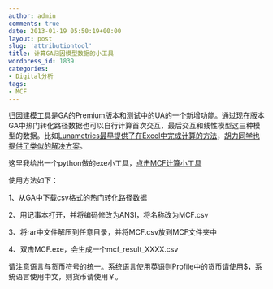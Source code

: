 ```yaml
---
author: admin
comments: true
date: 2013-01-19 05:50:19+00:00
layout: post
slug: 'attributiontool'
title: 计算GA归因模型数据的小工具
wordpress_id: 1839
categories:
- Digital分析
tags:
- MCF
---
```


[归因建模工具](http://www.cloga.info/2012/05/20/%E7%BD%91%E7%AB%99%E5%88%86%E6%9E%90%E4%B8%AD%E5%BD%92%E5%9B%A0%E5%BB%BA%E6%A8%A1attribution-modeling/)是GA的Premium版本和测试中的UA的一个新增功能。通过现在版本GA中热门转化路径数据也可以自行计算首次交互，最后交互和线性模型这三种模型的数据。比如[Lunametrics最早提供了在Excel中完成计算的方法](http://www.lunametrics.com/blog/2012/05/17/multichannel-attribution-modeling-tool/)，[胡力同学也提供了类似的解决方案](http://www.szwebanalytics.com/four-web-analytics-attribution-model.html)。

这里我给出一个python做的exe小工具，[点击MCF计算小工具](https://github.com/cloga/MCF/raw/master/mcf.rar)

使用方法如下：<!-- more -->

1、从GA中下载csv格式的热门转化路径数据

2、用记事本打开，并将编码修改为ANSI，将名称改为MCF.csv

3、将rar中文件解压到任意目录，并将MCF.csv放到MCF文件夹中

4、双击MCF.exe，会生成一个mcf_result_XXXX.csv

请注意语言与货币符号的统一。系统语言使用英语则Profile中的货币请使用$，系统语言使用中文，则货币请使用￥。
